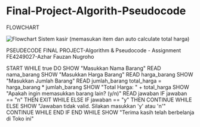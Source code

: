 # Final-Project-Algorith-Pseudocode
FLOWCHART

![Flowchart Sistem kasir (memasukan item dan auto calculate total harga)](https://user-images.githubusercontent.com/127107237/225240724-f289d7da-fb77-4fe4-a0a5-1fc276521906.png)


PSEUDECODE
FINAL PROJECT-Algorithm & Pseudocode - Assignment
FE4249027-Azhar Fauzan Nugroho

START
WHILE true DO
    SHOW "Masukkan Nama Barang"
    READ nama_barang
    SHOW "Masukkan Harga Barang"
    READ harga_barang
    SHOW "Masukkan Jumlah Barang"
    READ jumlah_barang
    total_harga = harga_barang * jumlah_barang
    SHOW "Total Harga: " + total_harga
    SHOW "Apakah ingin memasukkan barang lain? (y/n)"
    READ jawaban
    IF jawaban == "n" THEN
        EXIT WHILE
    ELSE IF jawaban == "y" THEN
        CONTINUE WHILE
    ELSE
        SHOW "Jawaban tidak valid. Silakan masukkan 'y' atau 'n'"
        CONTINUE WHILE
    END IF
END WHILE
SHOW "Terima kasih telah berbelanja di Toko ini"

